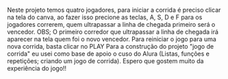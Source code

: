 Neste projeto temos quatro jogadores, para iniciar a corrida é preciso clicar na tela do canva, ao fazer isso precione as teclas, A, S, D e F para os jogadores correrem, quem ultrapassar a linha de chegada primeiro será o vencedor.
OBS; O primeiro corredor que ultrapassar a linha de chegada irá aparecer na tela quem foi o novo vencedor. Para reiniciar o jogo para uma nova corrida, basta clicar no PLAY
Para a construção do projeto "jogo de corrida" eu usei como base de apoio o cuso do Alura (Listas, funções e repetições; criando um jogo de corrida). 
Espero que gostem muito da experiência do jogo!!
